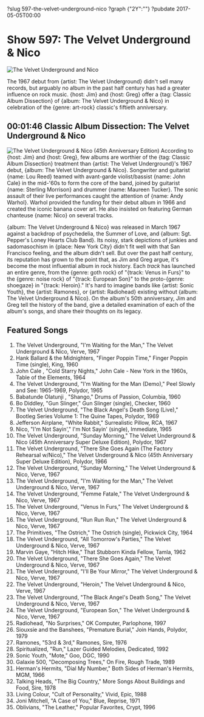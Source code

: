 ?slug 597-the-velvet-underground-nico
?graph {"2Y":""}
?pubdate 2017-05-05T00:00

# Show 597: The Velvet Underground & Nico

![The Velvet Underground and Nico](//static.soundopinions.org/images/2017/vuandnico_web.jpg)

The 1967 debut from {artist: The Velvet Underground} didn't sell many records, but arguably no album in the past half century has had a greater influence on rock music. {host: Jim} and {host: Greg} offer a {tag: Classic Album Dissection} of {album: The Velvet Underground & Nico} in celebration of the {genre: art-rock} classic's fiftieth anniversary.

## 00:01:46 Classic Album Dissection: The Velvet Underground & Nico
![The Velvet Underground & Nico (45th Anniversary Edition)](//static.soundopinions.org/assets/597/2Y0.jpg "136829/572161222")
According to {host: Jim} and {host: Greg}, few albums are worthier of the {tag: Classic Album Dissection} treatment than {artist: The Velvet Underground}'s 1967 debut, {album: The Velvet Underground & Nico}. Songwriter and guitarist {name: Lou Reed} teamed with avant-garde violist/bassist {name: John Cale} in the mid-'60s to form the core of the band, joined by guitarist {name: Sterling Morrison} and drummer {name: Maureen Tucker}. The sonic assault of their live performances caught the attention of {name: Andy Warhol}. Warhol provided the funding for their debut album in 1966 and created the iconic banana cover art. He also insisted on featuring German chanteuse {name: Nico} on several tracks.

{album: The Velvet Underground & Nico} was released in March 1967 against a backdrop of psychedelia, the Summer of Love, and {album: Sgt. Pepper's Loney Hearts Club Band}. Its noisy, stark depictions of junkies and sadomasochism in {place: New York City} didn't fit well with that San Francisco feeling, and the album didn't sell. But over the past half century, its reputation has grown to the point that, as Jim and Greg argue, it's become the most influential album in rock history. Each *track* has launched an entire genre, from the {genre: goth rock} of "{track: Venus in Furs}" to the {genre: noise rock} of "{track: European Son}" to the proto-{genre: shoegaze} in "{track: Heroin}." It's hard to imagine bands like {artist: Sonic Youth}, the {artist: Ramones}, or {artist: Radiohead} existing without {album: The Velvet Underground & Nico}. On the album's 50th anniversary, Jim and Greg tell the history of the band, give a detailed examination of each of the album's songs, and share their thoughts on its legacy.

## Featured Songs

1. The Velvet Underground, "I'm Waiting for the Man," The Velvet Underground & Nico, Verve, 1967
1. Hank Ballard & the Midnighters, "Finger Poppin Time," Finger Poppin Time (single), King, 1960
1. John Cale , "Cold Starry Nights," John Cale - New York in the 1960s, Table of the Elements, 1964
1. The Velvet Underground, "I'm Waiting for the Man (Demo)," Peel Slowly and See: 1965-1969, Polydor, 1965
1. Babatunde Olatunji , "Shango," Drums of Passion, Columbia, 1960
1. Bo Diddley, "Gun Slinger," Gun Slinger (single), Checker, 1960
1. The Velvet Underground, "The Black Angel's Death Song (Live)," Bootleg Series Volume 1: The Quine Tapes, Polydor, 1969
1. Jefferson Airplane, "White Rabbit," Surrealistic Pillow, RCA, 1967
1. Nico, "I'm Not Sayin'," I'm Not Sayin' (single), Immediate, 1965
1. The Velvet Underground, "Sunday Morning," The Velvet Underground & Nico (45th Anniversary Super Deluxe Edition), Polydor, 1967
1. The Velvet Underground, "There She Goes Again (The Factory Rehearsal w/Nico)," The Velvet Underground & Nico (45th Anniversary Super Deluxe Edition), Polydor, 1966
1. The Velvet Underground, "Sunday Morning," The Velvet Underground & Nico, Verve, 1967
1. The Velvet Underground, "I'm Waiting for the Man," The Velvet Underground & Nico, Verve, 1967
1. The Velvet Underground, "Femme Fatale," The Velvet Underground & Nico, Verve, 1967
1. The Velvet Underground, "Venus In Furs," The Velvet Underground & Nico, Verve, 1967
1. The Velvet Underground, "Run Run Run," The Velvet Underground & Nico, Verve, 1967
1. The Primitives, "The Ostrich," The Ostrich (single), Pickwick City, 1964
1. The Velvet Underground, "All Tomorrow's Parties," The Velvet Underground & Nico, Verve, 1967
1. Marvin Gaye, "Hitch Hike," That Stubborn Kinda Fellow, Tamla, 1962
1. The Velvet Underground, "There She Goes Again," The Velvet Underground & Nico, Verve, 1967
1. The Velvet Underground, "I'll Be Your Mirror," The Velvet Underground & Nico, Verve, 1967
1. The Velvet Underground, "Heroin," The Velvet Underground & Nico, Verve, 1967
1. The Velvet Underground, "The Black Angel's Death Song," The Velvet Underground & Nico, Verve, 1967
1. The Velvet Underground, "European Son," The Velvet Underground & Nico, Verve, 1967
1. Radiohead, "No Surprises," OK Computer, Parlophone, 1997
1. Siouxsie and the Banshees, "Premature Burial," Join Hands, Polydor, 1979
1. Ramones, "53rd & 3rd," Ramones, Sire, 1976
1. Spiritualized, "Run," Lazer Guided Melodies, Dedicated, 1992
1. Sonic Youth, "Mote," Goo, DGC, 1990
1. Galaxie 500, "Decomposing Trees," On Fire, Rough Trade, 1989
1. Herman's Hermits, "Dial My Number," Both Sides of Herman's Hermits, MGM, 1966
1. Talking Heads, "The Big Country," More Songs About Buildings and Food, Sire, 1978
1. Living Colour, "Cult of Personality," Vivid, Epic, 1988
1. Joni Mitchell, "A Case of You," Blue, Reprise, 1971
1. Oblivians, "The Leather," Popular Favorites, Crypt, 1996
